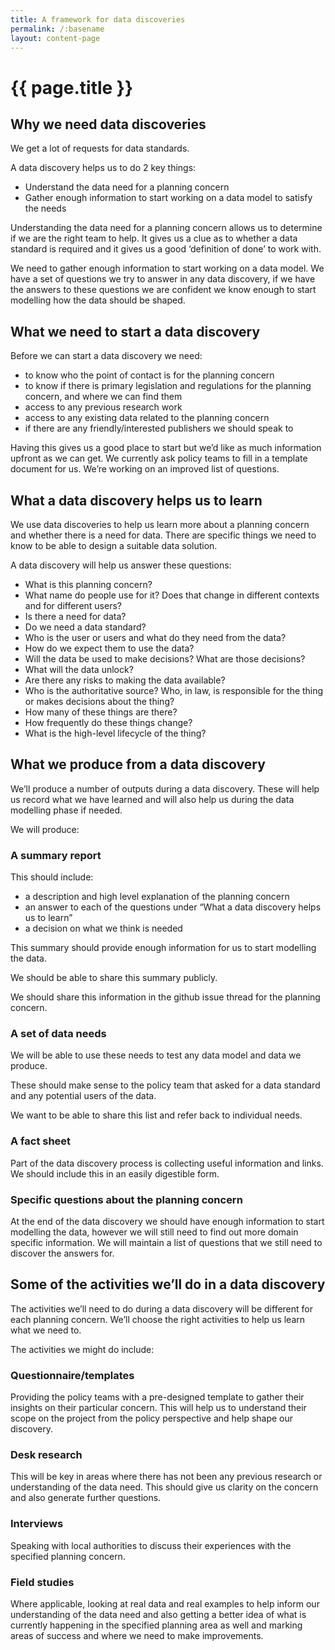 ```yaml
---
title: A framework for data discoveries
permalink: /:basename
layout: content-page
---
```


# {{ page.title }}

## Why we need data discoveries

We get a lot of requests for data standards.

A data discovery helps us to do 2 key things:

* Understand the data need for a planning concern
* Gather enough information to start working on a data model to satisfy the needs

Understanding the data need for a planning concern allows us to determine if we are the right team to help. It gives us a clue as to whether a data standard is required and it gives us a good ‘definition of done’ to work with.

We need to gather enough information to start working on a data model. We have a set of questions we try to answer in any data discovery, if we have the answers to these questions we are confident we know enough to start modelling how the data should be shaped.

## What we need to start a data discovery

Before we can start a data discovery we need:

* to know who the point of contact is for the planning concern
* to know if there is primary legislation and regulations for the planning concern, and where we can find them
* access to any previous research work
* access to any existing data related to the planning concern
* if there are any friendly/interested publishers we should speak to

Having this gives us a good place to start but we’d like as much information upfront as we can get. We currently ask policy teams to fill in a template document for us. We’re working on an improved list of questions.

## What a data discovery helps us to learn

We use data discoveries to help us learn more about a planning concern and whether there is a need for data. There are specific things we need to know to be able to design a suitable data solution.

A data discovery will help us answer these questions:

* What is this planning concern?
* What name do people use for it? Does that change in different contexts and for different users?
* Is there a need for data?
* Do we need a data standard?
* Who is the user or users and what do they need from the data?
* How do we expect them to use the data?
* Will the data be used to make decisions? What are those decisions?
* What will the data unlock?
* Are there any risks to making the data available?
* Who is the authoritative source? Who, in law, is responsible for the thing or makes decisions about the thing?
* How many of these things are there?
* How frequently do these things change?
* What is the high-level lifecycle of the thing?

## What we produce from a data discovery

We’ll produce a number of outputs during a data discovery. These will help us record what we have learned and will also help us during the data modelling phase if needed.

We will produce:

### A summary report

This should include:

* a description and high level explanation of the planning concern
* an answer to each of the questions under “What a data discovery helps us to learn”
* a decision on what we think is needed

This summary should provide enough information for us to start modelling the data.

We should be able to share this summary publicly.

We should share this information in the github issue thread for the planning concern.

### A set of data needs

We will be able to use these needs to test any data model and data we produce.

These should make sense to the policy team that asked for a data standard and any potential users of the data.

We want to be able to share this list and refer back to individual needs.

### A fact sheet

Part of the data discovery process is collecting useful information and links. We should include this in an easily digestible form.

### Specific questions about the planning concern

At the end of the data discovery we should have enough information to start modelling the data, however we will still need to find out more domain specific information. We will maintain a list of questions that we still need to discover the answers for.

## Some of the activities we’ll do in a data discovery

The activities we’ll need to do during a data discovery will be different for each planning concern. We’ll choose the right activities to help us learn what we need to.

The activities we might do include:

### Questionnaire/templates

Providing the policy teams with a pre-designed template to gather their insights on their particular concern. This will help us to understand their scope on the project from the policy perspective and help shape our discovery.

### Desk research

This will be key in areas where there has not been any previous research or understanding of the data need. This should give us clarity on the concern and also generate further questions.

### Interviews

Speaking with local authorities to discuss their experiences with the specified planning concern.

### Field studies

Where applicable, looking at real data and real examples to help inform our understanding of the data need and also getting a better idea of what is currently happening in the specified planning area as well and marking areas of success and where we need to make improvements. 
